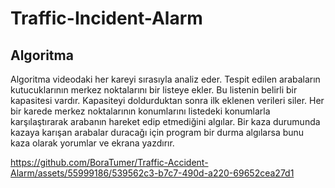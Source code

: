 # Traffic-Incident-Alarm
## Algoritma
Algoritma videodaki her kareyi sırasıyla analiz eder. Tespit edilen arabaların kutucuklarının merkez noktalarını bir listeye ekler. Bu listenin belirli bir kapasitesi vardır. Kapasiteyi doldurduktan sonra ilk eklenen verileri siler. Her bir karede merkez noktalarının konumlarını listedeki konumlarla karşılaştırarak arabanın hareket edip etmediğini algılar. Bir kaza durumunda kazaya karışan arabalar duracağı için program bir durma algılarsa bunu kaza olarak yorumlar ve ekrana yazdırır.

https://github.com/BoraTumer/Traffic-Accident-Alarm/assets/55999186/539562c3-b7c7-490d-a220-69652cea27d1
